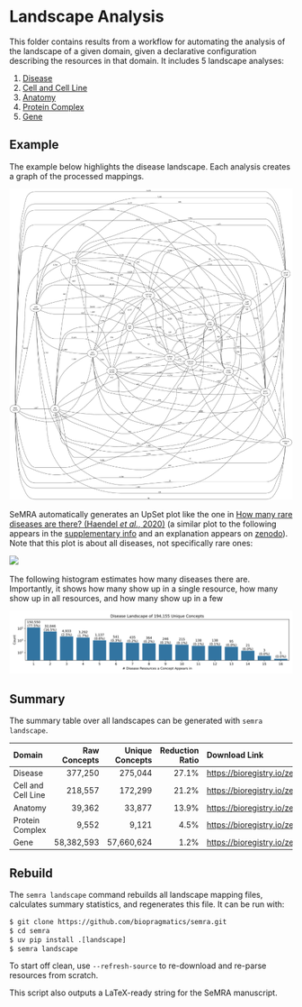 # Landscape Analysis

This folder contains results from a workflow for automating the analysis of the
landscape of a given domain, given a declarative configuration describing the
resources in that domain. It includes 5 landscape analyses:

<ol>
<li><a href="disease/">Disease</a></li>
<li><a href="cell/">Cell and Cell Line</a></li>
<li><a href="anatomy/">Anatomy</a></li>
<li><a href="complex/">Protein Complex</a></li>
<li><a href="gene/">Gene</a></li>
</ol>

## Example

The example below highlights the disease landscape. Each analysis creates a
graph of the processed mappings.

![](disease/processed_graph.svg)

SeMRA automatically generates an UpSet plot like the one in
[How many rare diseases are there? (Haendel _et al._, 2020)](https://doi.org/10.1038/d41573-019-00180-y)
(a similar plot to the following appears in the
[supplementary info](https://media.nature.com/original/magazine-assets/d41573-019-00180-y/17308594)
and an explanation appears on [zenodo](https://zenodo.org/records/3478576)).
Note that this plot is about all diseases, not specifically rare ones:

![](disease/processed_landscape_upset.svg)

The following histogram estimates how many diseases there are. Importantly, it
shows how many show up in a single resource, how many show up in all resources,
and how many show up in a few

![](disease/processed_landscape_histogram.svg)

## Summary

The summary table over all landscapes can be generated with `semra landscape`.

| Domain             | Raw Concepts | Unique Concepts | Reduction Ratio | Download Link                                 |
| :----------------- | -----------: | --------------: | --------------: | :-------------------------------------------- |
| Disease            |      377,250 |         275,044 |           27.1% | https://bioregistry.io/zenodo.record:11091886 |
| Cell and Cell Line |      218,557 |         172,299 |           21.2% | https://bioregistry.io/zenodo.record:11091581 |
| Anatomy            |       39,362 |          33,877 |           13.9% | https://bioregistry.io/zenodo.record:11091803 |
| Protein Complex    |        9,552 |           9,121 |            4.5% | https://bioregistry.io/zenodo.record:11091422 |
| Gene               |   58,382,593 |      57,660,624 |            1.2% | https://bioregistry.io/zenodo.record:11092013 |

## Rebuild

The `semra landscape` command rebuilds all landscape mapping files, calculates
summary statistics, and regenerates this file. It can be run with:

```console
$ git clone https://github.com/biopragmatics/semra.git
$ cd semra
$ uv pip install .[landscape]
$ semra landscape
```

To start off clean, use `--refresh-source` to re-download and re-parse resources
from scratch.

This script also outputs a LaTeX-ready string for the SeMRA manuscript.
